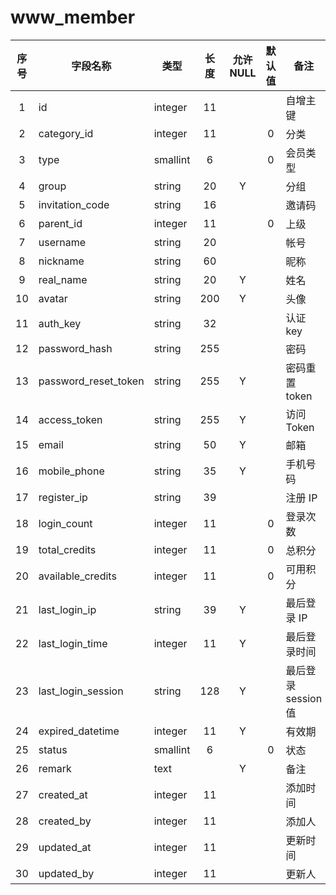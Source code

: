 www_member
==========
| 序号 | 字段名称 | 类型 | 长度 | 允许 NULL | 默认值 | 备注 | 
| :---: | --- | --- | :---: | :---: | :---: | --- | 
|  1 | id                   | integer  | 11  |   |   | 自增主键   | 
|  2 | category_id          | integer  | 11  |   | 0 | 分类         | 
|  3 | type                 | smallint | 6   |   | 0 | 会员类型   | 
|  4 | group                | string   | 20  | Y |   | 分组         | 
|  5 | invitation_code      | string   | 16  |   |   | 邀请码      | 
|  6 | parent_id            | integer  | 11  |   | 0 | 上级         | 
|  7 | username             | string   | 20  |   |   | 帐号         | 
|  8 | nickname             | string   | 60  |   |   | 昵称         | 
|  9 | real_name            | string   | 20  | Y |   | 姓名         | 
| 10 | avatar               | string   | 200 | Y |   | 头像         | 
| 11 | auth_key             | string   | 32  |   |   | 认证 key     | 
| 12 | password_hash        | string   | 255 |   |   | 密码         | 
| 13 | password_reset_token | string   | 255 | Y |   | 密码重置 token | 
| 14 | access_token         | string   | 255 | Y |   | 访问 Token   | 
| 15 | email                | string   | 50  | Y |   | 邮箱         | 
| 16 | mobile_phone         | string   | 35  | Y |   | 手机号码   | 
| 17 | register_ip          | string   | 39  |   |   | 注册 IP      | 
| 18 | login_count          | integer  | 11  |   | 0 | 登录次数   | 
| 19 | total_credits        | integer  | 11  |   | 0 | 总积分      | 
| 20 | available_credits    | integer  | 11  |   | 0 | 可用积分   | 
| 21 | last_login_ip        | string   | 39  | Y |   | 最后登录 IP | 
| 22 | last_login_time      | integer  | 11  | Y |   | 最后登录时间 | 
| 23 | last_login_session   | string   | 128 | Y |   | 最后登录 session 值 | 
| 24 | expired_datetime     | integer  | 11  | Y |   | 有效期      | 
| 25 | status               | smallint | 6   |   | 0 | 状态         | 
| 26 | remark               | text     |     | Y |   | 备注         | 
| 27 | created_at           | integer  | 11  |   |   | 添加时间   | 
| 28 | created_by           | integer  | 11  |   |   | 添加人      | 
| 29 | updated_at           | integer  | 11  |   |   | 更新时间   | 
| 30 | updated_by           | integer  | 11  |   |   | 更新人      | 
